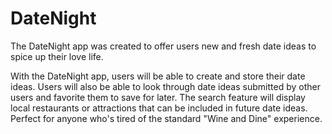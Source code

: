 # DateNight

The DateNight app was created to offer users new and fresh date ideas to spice up their love life.

With the DateNight app, users will be able to create and store their date ideas. Users will also be able to look through date ideas submitted by other users and favorite them to save for later. The search feature will display local restaurants or attractions that can be included in future date ideas. Perfect for anyone who's tired of the standard "Wine and Dine" experience. 
